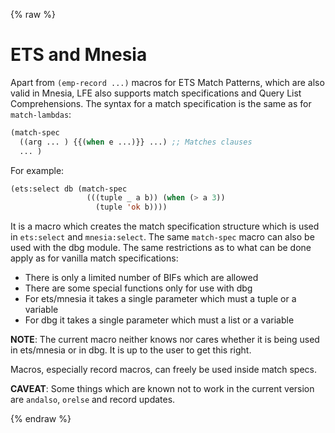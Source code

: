 {% raw %}
# ETS and Mnesia

Apart from ``(emp-record ...)`` macros for ETS Match Patterns, which are
also valid in Mnesia, LFE also supports match specifications and Query
List Comprehensions. The syntax for a match specification is the same
as for ``match-lambdas``:

```lisp
(match-spec
  ((arg ... ) {{(when e ...)}} ...) ;; Matches clauses
  ... )
```
For example:

```lisp
(ets:select db (match-spec
                 (((tuple _ a b)) (when (> a 3))
                   (tuple 'ok b))))
```

It is a macro which creates the match specification structure which is
used in ``ets:select`` and ``mnesia:select``. The same ``match-spec``
macro can also be used with the dbg module. The same restrictions as to 
what can be done apply as for vanilla match specifications:

* There is only a limited number of BIFs which are allowed
* There are some special functions only for use with dbg
* For ets/mnesia it takes a single parameter which must a tuple or a
  variable
* For dbg it takes a single parameter which must a list or a variable

**NOTE**: The current macro neither knows nor cares whether it is being
used in ets/mnesia or in dbg. It is up to the user to get this right.

Macros, especially record macros, can freely be used inside match
specs.

**CAVEAT**: Some things which are known not to work in the current
version are ``andalso``, ``orelse`` and record updates.


{% endraw %}
